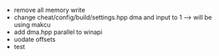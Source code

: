 - remove all memory write
- change cheat/config/build/settings.hpp dma and input to 1 --> will be using makcu
- add dma.hpp parallel to winapi
- uodate offsets
- test
